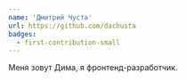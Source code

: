 ```yaml
---
name: 'Дмитрий Чуста'
url: https://github.com/dachusta
badges:
  - first-contribution-small
---
```


Меня зовут Дима, я фронтенд-разработчик.
